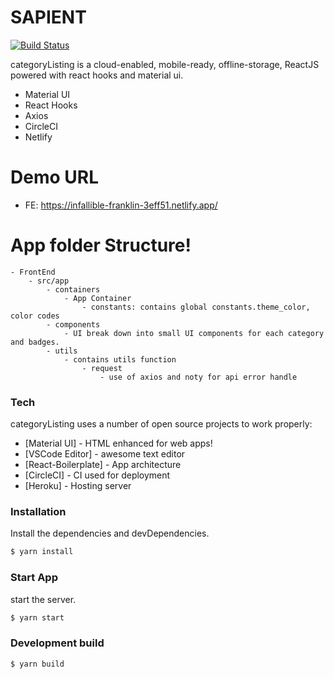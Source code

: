 # SAPIENT

[![Build Status](https://travis-ci.org/joemccann/dillinger.svg?branch=master)](https://travis-ci.org/joemccann/dillinger)

categoryListing is a cloud-enabled, mobile-ready, offline-storage, ReactJS powered with react hooks and material ui.

  - Material UI
  - React Hooks
  - Axios
  - CircleCI
  - Netlify
  
# Demo URL
    
  - FE: https://infallible-franklin-3eff51.netlify.app/

# App folder Structure!
    - FrontEnd
        - src/app
            - containers
                - App Container
                    - constants: contains global constants.theme_color, color codes
            - components
                - UI break down into small UI components for each category and badges.
            - utils
                - contains utils function
                    - request
                        - use of axios and noty for api error handle
### Tech

categoryListing uses a number of open source projects to work properly:

* [Material UI] - HTML enhanced for web apps!
* [VSCode Editor] - awesome  text editor
* [React-Boilerplate] - App architecture
* [CircleCI] - CI used for deployment
* [Heroku] - Hosting server


### Installation

Install the dependencies and devDependencies.

```sh
$ yarn install
```

### Start App

start the server.

```sh
$ yarn start
```

### Development build

```sh
$ yarn build
```
